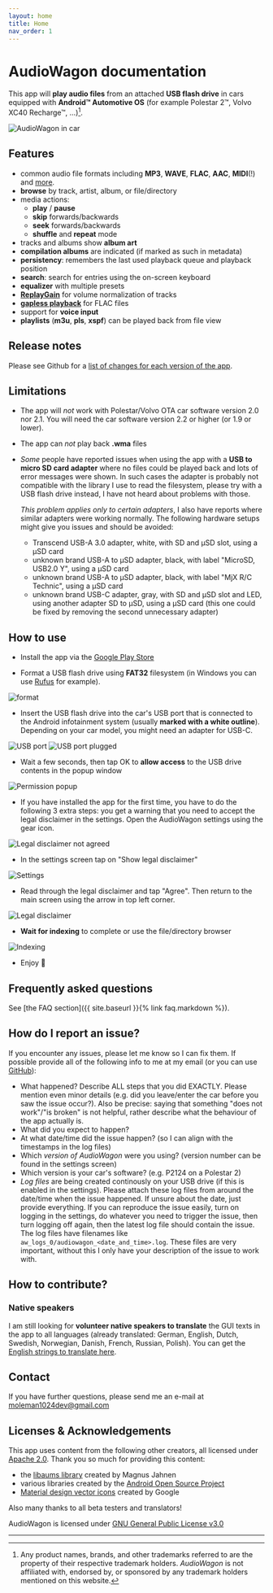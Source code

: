 ```yaml
---
layout: home
title: Home
nav_order: 1
---
```


# AudioWagon documentation

This app will **play audio files** from an attached **USB flash drive** in cars equipped with **Android™ Automotive OS**
(for example Polestar 2™, Volvo XC40 Recharge™, &hellip;)[^1].

![AudioWagon in car](/img/audiowagon.jpg)

## Features

- common audio file formats including **MP3**, **WAVE**, **FLAC**, **AAC**, **MIDI**(!) and
  [more](https://developer.android.com/guide/topics/media/media-formats).
- **browse** by track, artist, album, or file/directory
- media actions:
    - **play** / **pause**
    - **skip** forwards/backwards
    - **seek** forwards/backwards
    - **shuffle** and **repeat** mode
- tracks and albums show **album art**
- **compilation albums** are indicated (if marked as such in metadata)
- **persistency**: remembers the last used playback queue and playback position
- **search**: search for entries using the on-screen keyboard
- **equalizer** with multiple presets
- [**ReplayGain**](https://en.wikipedia.org/wiki/ReplayGain) for volume normalization of tracks
- [**gapless playback**](https://en.wikipedia.org/wiki/Gapless_playback) for FLAC files
- support for **voice input**
- **playlists** (**m3u**, **pls**, **xspf**) can be played back from file view

## Release notes

Please see Github for a [list of changes for each version of the app](https://github.com/MoleMan1024/audiowagon/blob/master/CHANGELOG.md).

## Limitations

- The app will *not* work with Polestar/Volvo OTA car software version 2.0 nor 2.1. You will need the car software 
  version 2.2 or higher (or 1.9 or lower).
- The app can *not* play back **.wma** files
- *Some* people have reported issues when using the app with a **USB to micro SD card adapter** where no files could be
  played back and lots of error messages were shown. In such cases the adapter is probably not compatible with the
  library I use to read the filesystem, please try with a USB flash drive instead, I have not heard about problems with
  those. 

  *This problem applies only to certain adapters*, I also have reports where similar adapters were working
  normally. The following hardware setups might give you issues and should be avoided:
  - Transcend USB-A 3.0 adapter, white, with SD and µSD slot, using a µSD card
  - unknown brand USB-A to µSD adapter, black, with label "MicroSD, USB2.0 Y", using a µSD card
  - unknown brand USB-A to µSD adapter, black, with label "MjX R/C Technic", using a µSD card
  - unknown brand USB-C adapter, gray, with SD and µSD slot and LED, using another adapter SD to µSD, using a µSD card
    (this one could be fixed by removing the second unnecessary adapter)

## How to use

- Install the app via the [Google Play Store](https://play.google.com/store/apps/details?id=de.moleman1024.audiowagon)

- Format a USB flash drive using **FAT32** filesystem (in Windows you can use [Rufus](https://rufus.ie/en/) for example).

![format](/img/format.jpg)

- Insert the USB flash drive into the car's USB port that is connected to the Android infotainment system (usually
  **marked with a white outline**). Depending on your car model, you might need an adapter for USB-C.

![USB port](/img/port.jpg)
![USB port plugged](/img/insert_usb.jpg)

- Wait a few seconds, then tap OK to **allow access** to the USB drive contents in the popup window

![Permission popup](/img/allow_access.jpg)

- If you have installed the app for the first time, you have to do the following 3 extra steps: you get a warning that 
  you need to accept the legal disclaimer in the settings. Open the AudioWagon settings using the gear icon.

![Legal disclaimer not agreed](/img/legal_disclaimer_not_agreed.jpg)

- In the settings screen tap on "Show legal disclaimer"

![Settings](/img/settings.jpg)

- Read through the legal disclaimer and tap "Agree". Then return to the main screen using the arrow in top
  left corner.

![Legal disclaimer](/img/legal_disclaimer.jpg)

- **Wait for indexing** to complete or use the file/directory browser

![Indexing](/img/indexing.jpg)

- Enjoy 🤩


## Frequently asked questions

See [the FAQ section]({{ site.baseurl }}{% link faq.markdown %}).

## How do I report an issue?

If you encounter any issues, please let me know so I can fix them. If possible provide all of the following info to me
at my email (or you can use [GitHub](https://github.com/MoleMan1024/audiowagon/issues)):

- What happened? Describe ALL steps that you did EXACTLY. Please mention even minor details (e.g. did you leave/enter
  the car before you saw the issue occur?). Also be precise: saying that something "does not work"/"is broken" is not
  helpful, rather describe what the behaviour of the app actually is.
- What did you expect to happen?
- At what date/time did the issue happen? (so I can align with the timestamps in the log files)
- Which *version of AudioWagon* were you using? (version number can be found in the settings screen)
- Which version is your car's software? (e.g. P2124 on a Polestar 2)
- *Log files* are being created continously on your USB drive (if this is enabled in the settings). Please attach these
  log files from around the date/time when the issue happened. If unsure about the date, just provide everything. If you
  can reproduce the issue easily, turn on logging in the settings, do whatever you need to trigger the issue, then turn
  logging off again, then the latest log file should contain the issue. The log files have filenames like
  `aw_logs_0/audiowagon_<date_and_time>.log`. These files are very important, without this I only have your description
  of the issue to work with.


## How to contribute?

### Native speakers

I am still looking for **volunteer native speakers to translate** the GUI texts in the app to all languages
(already translated: German, English, Dutch, Swedish, Norwegian, Danish, French, Russian, Polish). You can get the
[English strings to translate here](https://github.com/MoleMan1024/audiowagon/blob/master/automotive/src/main/res/values/strings.xml).


## Contact

If you have further questions, please send me an e-mail at [moleman1024dev@gmail.com](mailto:moleman1024dev@gmail.com)

## Licenses & Acknowledgements

This app uses content from the following other creators, all licensed under
[Apache 2.0](https://www.apache.org/licenses/LICENSE-2.0). Thank you so much for providing this content:

- the [libaums library](https://github.com/magnusja/libaums) created by Magnus Jahnen
- various libraries created by the [Android Open Source Project](https://source.android.com/)
- [Material design vector icons](https://fonts.google.com/icons) created by Google

Also many thanks to all beta testers and translators!

AudioWagon is licensed under [GNU General Public License v3.0](https://www.gnu.org/licenses/gpl-3.0.html)

---

[^1]: Any product names, brands, and other trademarks referred to are the property of their respective trademark
      holders. *AudioWagon* is not affiliated with, endorsed by, or sponsored by any trademark holders mentioned on this
      website.


